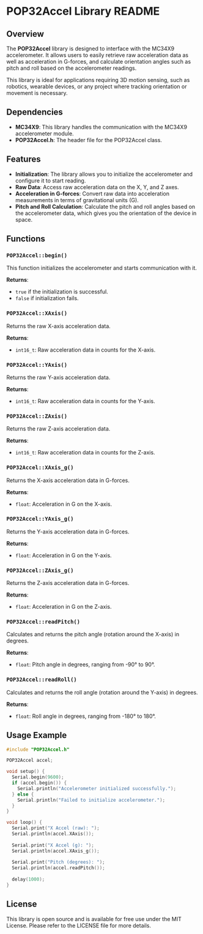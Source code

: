 
# POP32Accel Library README

## Overview

The **POP32Accel** library is designed to interface with the MC34X9 accelerometer. It allows users to easily retrieve raw acceleration data as well as acceleration in G-forces, and calculate orientation angles such as pitch and roll based on the accelerometer readings.

This library is ideal for applications requiring 3D motion sensing, such as robotics, wearable devices, or any project where tracking orientation or movement is necessary.

## Dependencies

- **MC34X9**: This library handles the communication with the MC34X9 accelerometer module.
- **POP32Accel.h**: The header file for the POP32Accel class.

## Features

- **Initialization**: The library allows you to initialize the accelerometer and configure it to start reading.
- **Raw Data**: Access raw acceleration data on the X, Y, and Z axes.
- **Acceleration in G-forces**: Convert raw data into acceleration measurements in terms of gravitational units (G).
- **Pitch and Roll Calculation**: Calculate the pitch and roll angles based on the accelerometer data, which gives you the orientation of the device in space.

## Functions

### `POP32Accel::begin()`

This function initializes the accelerometer and starts communication with it.

**Returns**:  
- `true` if the initialization is successful.  
- `false` if initialization fails.

### `POP32Accel::XAxis()`

Returns the raw X-axis acceleration data.

**Returns**:  
- `int16_t`: Raw acceleration data in counts for the X-axis.

### `POP32Accel::YAxis()`

Returns the raw Y-axis acceleration data.

**Returns**:  
- `int16_t`: Raw acceleration data in counts for the Y-axis.

### `POP32Accel::ZAxis()`

Returns the raw Z-axis acceleration data.

**Returns**:  
- `int16_t`: Raw acceleration data in counts for the Z-axis.

### `POP32Accel::XAxis_g()`

Returns the X-axis acceleration data in G-forces.

**Returns**:  
- `float`: Acceleration in G on the X-axis.

### `POP32Accel::YAxis_g()`

Returns the Y-axis acceleration data in G-forces.

**Returns**:  
- `float`: Acceleration in G on the Y-axis.

### `POP32Accel::ZAxis_g()`

Returns the Z-axis acceleration data in G-forces.

**Returns**:  
- `float`: Acceleration in G on the Z-axis.

### `POP32Accel::readPitch()`

Calculates and returns the pitch angle (rotation around the X-axis) in degrees. 

**Returns**:  
- `float`: Pitch angle in degrees, ranging from -90° to 90°.

### `POP32Accel::readRoll()`

Calculates and returns the roll angle (rotation around the Y-axis) in degrees. 

**Returns**:  
- `float`: Roll angle in degrees, ranging from -180° to 180°.

## Usage Example

```cpp
#include "POP32Accel.h"

POP32Accel accel;

void setup() {
  Serial.begin(9600);
  if (accel.begin()) {
    Serial.println("Accelerometer initialized successfully.");
  } else {
    Serial.println("Failed to initialize accelerometer.");
  }
}

void loop() {
  Serial.print("X Accel (raw): ");
  Serial.println(accel.XAxis());
  
  Serial.print("X Accel (g): ");
  Serial.println(accel.XAxis_g());
  
  Serial.print("Pitch (degrees): ");
  Serial.println(accel.readPitch());
  
  delay(1000);
}
```

## License

This library is open source and is available for free use under the MIT License. Please refer to the LICENSE file for more details.
